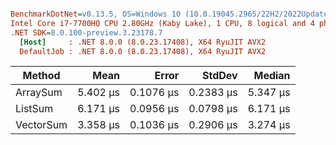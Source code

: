 ``` ini

BenchmarkDotNet=v0.13.5, OS=Windows 10 (10.0.19045.2965/22H2/2022Update)
Intel Core i7-7700HQ CPU 2.80GHz (Kaby Lake), 1 CPU, 8 logical and 4 physical cores
.NET SDK=8.0.100-preview.3.23178.7
  [Host]     : .NET 8.0.0 (8.0.23.17408), X64 RyuJIT AVX2
  DefaultJob : .NET 8.0.0 (8.0.23.17408), X64 RyuJIT AVX2


```
|    Method |     Mean |     Error |    StdDev |   Median |
|---------- |---------:|----------:|----------:|---------:|
|  ArraySum | 5.402 μs | 0.1076 μs | 0.2383 μs | 5.347 μs |
|   ListSum | 6.171 μs | 0.0956 μs | 0.0798 μs | 6.171 μs |
| VectorSum | 3.358 μs | 0.1036 μs | 0.2906 μs | 3.274 μs |
